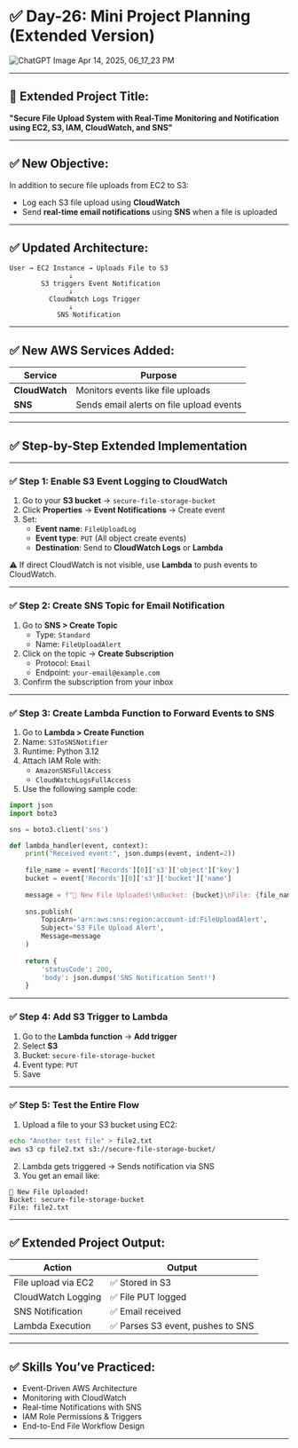 # ✅ **Day-26: Mini Project Planning (Extended Version)**

![ChatGPT Image Apr 14, 2025, 06_17_23 PM](https://github.com/user-attachments/assets/869209c2-3594-4136-9d8d-efb25466f144)




---

## 📌 **Extended Project Title:**  
**"Secure File Upload System with Real-Time Monitoring and Notification using EC2, S3, IAM, CloudWatch, and SNS"**

---

## ✅ **New Objective:**

In addition to secure file uploads from EC2 to S3:
- Log each S3 file upload using **CloudWatch**
- Send **real-time email notifications** using **SNS** when a file is uploaded

---

## ✅ **Updated Architecture:**

```
User → EC2 Instance → Uploads File to S3
               ↓
        S3 triggers Event Notification
               ↓
          CloudWatch Logs Trigger
               ↓
            SNS Notification
```

---

## ✅ **New AWS Services Added:**

| Service       | Purpose                                     |
|--------------|----------------------------------------------|
| **CloudWatch** | Monitors events like file uploads          |
| **SNS**       | Sends email alerts on file upload events   |

---

## ✅ **Step-by-Step Extended Implementation**

---

### ✅ **Step 1: Enable S3 Event Logging to CloudWatch**

1. Go to your **S3 bucket** → `secure-file-storage-bucket`
2. Click **Properties** → **Event Notifications** → Create event
3. Set:
   - **Event name**: `FileUploadLog`
   - **Event type**: `PUT` (All object create events)
   - **Destination**: Send to **CloudWatch Logs** or **Lambda**

⚠️ If direct CloudWatch is not visible, use **Lambda** to push events to CloudWatch.

---

### ✅ **Step 2: Create SNS Topic for Email Notification**

1. Go to **SNS > Create Topic**
   - Type: `Standard`
   - Name: `FileUploadAlert`
2. Click on the topic → **Create Subscription**
   - Protocol: `Email`
   - Endpoint: `your-email@example.com`
3. Confirm the subscription from your inbox

---

### ✅ **Step 3: Create Lambda Function to Forward Events to SNS**

1. Go to **Lambda > Create Function**
2. Name: `S3ToSNSNotifier`
3. Runtime: Python 3.12
4. Attach IAM Role with:
   - `AmazonSNSFullAccess`
   - `CloudWatchLogsFullAccess`
5. Use the following sample code:

```python
import json
import boto3

sns = boto3.client('sns')

def lambda_handler(event, context):
    print("Received event:", json.dumps(event, indent=2))
    
    file_name = event['Records'][0]['s3']['object']['key']
    bucket = event['Records'][0]['s3']['bucket']['name']
    
    message = f"📁 New File Uploaded!\nBucket: {bucket}\nFile: {file_name}"
    
    sns.publish(
        TopicArn='arn:aws:sns:region:account-id:FileUploadAlert',
        Subject='S3 File Upload Alert',
        Message=message
    )
    
    return {
        'statusCode': 200,
        'body': json.dumps('SNS Notification Sent!')
    }
```

---

### ✅ **Step 4: Add S3 Trigger to Lambda**

1. Go to the **Lambda function** → **Add trigger**
2. Select **S3**
3. Bucket: `secure-file-storage-bucket`
4. Event type: `PUT`
5. Save

---

### ✅ **Step 5: Test the Entire Flow**

1. Upload a file to your S3 bucket using EC2:
```bash
echo "Another test file" > file2.txt
aws s3 cp file2.txt s3://secure-file-storage-bucket/
```

2. Lambda gets triggered → Sends notification via SNS
3. You get an email like:

```
📁 New File Uploaded!
Bucket: secure-file-storage-bucket
File: file2.txt
```

---

## ✅ **Extended Project Output:**

| Action                  | Output                                   |
|--------------------------|-------------------------------------------|
| File upload via EC2      | ✅ Stored in S3                           |
| CloudWatch Logging       | ✅ File PUT logged                        |
| SNS Notification         | ✅ Email received                         |
| Lambda Execution         | ✅ Parses S3 event, pushes to SNS         |

---

## ✅ **Skills You’ve Practiced:**

- Event-Driven AWS Architecture
- Monitoring with CloudWatch
- Real-time Notifications with SNS
- IAM Role Permissions & Triggers
- End-to-End File Workflow Design

---

